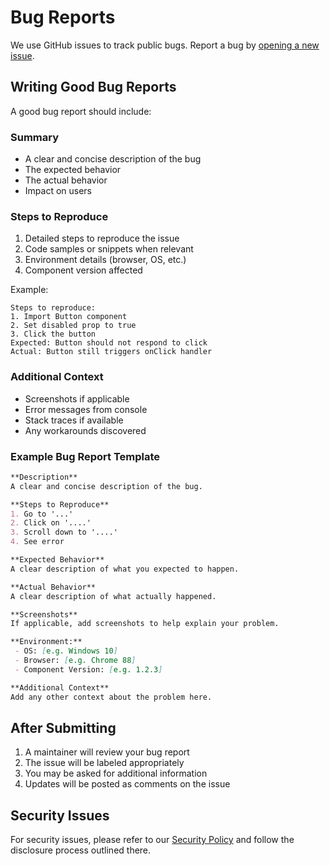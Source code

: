 # Bug Reports

We use GitHub issues to track public bugs. Report a bug by [opening a new issue](https://github.com/RandAOLabs/component-library/issues/new).

## Writing Good Bug Reports

A good bug report should include:

### Summary
- A clear and concise description of the bug
- The expected behavior
- The actual behavior
- Impact on users

### Steps to Reproduce
1. Detailed steps to reproduce the issue
2. Code samples or snippets when relevant
3. Environment details (browser, OS, etc.)
4. Component version affected

Example:
```
Steps to reproduce:
1. Import Button component
2. Set disabled prop to true
3. Click the button
Expected: Button should not respond to click
Actual: Button still triggers onClick handler
```

### Additional Context
- Screenshots if applicable
- Error messages from console
- Stack traces if available
- Any workarounds discovered

### Example Bug Report Template

```markdown
**Description**
A clear and concise description of the bug.

**Steps to Reproduce**
1. Go to '...'
2. Click on '....'
3. Scroll down to '....'
4. See error

**Expected Behavior**
A clear description of what you expected to happen.

**Actual Behavior**
A clear description of what actually happened.

**Screenshots**
If applicable, add screenshots to help explain your problem.

**Environment:**
 - OS: [e.g. Windows 10]
 - Browser: [e.g. Chrome 88]
 - Component Version: [e.g. 1.2.3]

**Additional Context**
Add any other context about the problem here.
```

## After Submitting

1. A maintainer will review your bug report
2. The issue will be labeled appropriately
3. You may be asked for additional information
4. Updates will be posted as comments on the issue

## Security Issues

For security issues, please refer to our [Security Policy](../security.md) and follow the disclosure process outlined there.
